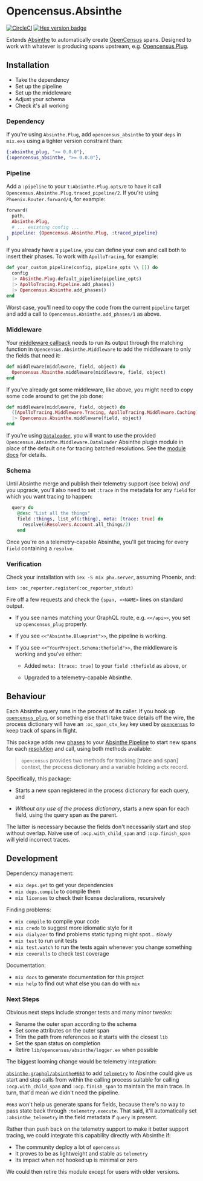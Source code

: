# Opencensus.Absinthe

[![CircleCI](https://circleci.com/gh/opencensus-beam/opencensus_absinthe.svg?style=svg)](https://circleci.com/gh/opencensus-beam/opencensus_absinthe)
[![Hex version badge](https://img.shields.io/hexpm/v/opencensus_absinthe.svg)](https://hex.pm/packages/opencensus_absinthe)

Extends [Absinthe] to automatically create [OpenCensus] spans. Designed to
work with whatever is producing spans upstream, e.g. [Opencensus.Plug].

[Absinthe]: http://absinthe-graphql.org
[Opencensus.Plug]: https://github.com/opencensus-beam/opencensus_plug
[OpenCensus]: http://opencensus.io

## Installation

* Take the dependency
* Set up the pipeline
* Set up the middleware
* Adjust your schema
* Check it's all working

### Dependency

If you're using `Absinthe.Plug`, add `opencensus_absinthe` to your `deps`
in `mix.exs` using a tighter version constraint than:

```elixir
{:absinthe_plug, ">= 0.0.0"},
{:opencensus_absinthe, ">= 0.0.0"},
```

### Pipeline

Add a `:pipeline` to your `t:Absinthe.Plug.opts/0` to have it call
`Opencensus.Absinthe.Plug.traced_pipeline/2`. If you're using
`Phoenix.Router.forward/4`, for example:

``` elixir
forward(
  path,
  Absinthe.Plug,
  # ... existing config ...
  pipeline: {Opencensus.Absinthe.Plug, :traced_pipeline}
)
```

If you already have a `pipeline`, you can define your own and call both to
insert their phases. To work with `ApolloTracing`, for example:

```elixir
def your_custom_pipeline(config, pipeline_opts \\ []) do
  config
  |> Absinthe.Plug.default_pipeline(pipeline_opts)
  |> ApolloTracing.Pipeline.add_phases()
  |> Opencensus.Absinthe.add_phases()
end
```

Worst case, you'll need to copy the code from the current `pipeline` target
and add a call to `Opencensus.Absinthe.add_phases/1` as above.

### Middleware

Your [middleware callback][c:middleware/3] needs to run its output through
the matching function in `Opencensus.Absinthe.Middleware` to add the
middleware to only the fields that need it:

```elixir
def middleware(middleware, field, object) do
  Opencensus.Absinthe.middleware(middleware, field, object)
end
```

If you've already got some middleware, like above, you might need to copy
some code around to get the job done:

```elixir
def middleware(middleware, field, object) do
  ([ApolloTracing.Middleware.Tracing, ApolloTracing.Middleware.Caching] ++ middleware)
  |> Opencensus.Absinthe.middleware(field, object)
end
```

[c:middleware/3]: https://hexdocs.pm/absinthe/Absinthe.Schema.html#c:middleware/3

If you're using [`Dataloader`][dataloader], you will want to use the provided
`Opencensus.Absinthe.Middleware.Dataloader` Absinthe plugin module in place of
the default one for tracing batched resolutions. See the [module
docs][internal_dataloader] for details.

[dataloader]: https://github.com/absinthe-graphql/dataloader
[internal_dataloader]: ???

### Schema

Until Absinthe merge and publish their telemetry support (see below) _and_
you upgrade, you'll also need to set `:trace` in the metadata for any
`field` for which you want tracing to happen:

```elixir
  query do
    @desc "List all the things"
    field :things, list_of(:thing), meta: [trace: true] do
      resolve(&Resolvers.Account.all_things/2)
    end
```

Once you're on a telemetry-capable Absinthe, you'll get tracing for every
`field` containing a `resolve`.

### Verification

Check your installation with `iex -S mix phx.server`, assuming Phoenix, and:

    iex> :oc_reporter.register(:oc_reporter_stdout)

Fire off a few requests and check the `{span, <<NAME>` lines on standard
output.

* If you see names matching your GraphQL route, e.g. `<</api>>`, you set up
  `opencensus_plug` properly.

* If you see `<<"Absinthe.Blueprint">>`, the pipeline is working.

* If you see `<<"YourProject.Schema:thefield">>`, the middleware is working
  and you've either:

  * Added `meta: [trace: true]` to your `field :thefield` as above, or

  * Upgraded to a telemetry-capable Absinthe.

## Behaviour

Each Absinthe query runs in the process of its caller. If you hook up
[`opencensus_plug`][opencensus_plug], or something else that'll take trace
details off the wire, the process dictionary will have an `:oc_span_ctx_key`
key used by [`opencensus`][opencensus] to keep track of spans in flight.

This package adds new [phases] to your [Absinthe Pipeline][pipeline]
to start new spans for each [resolution] and call, using both methods
available:

> `opencensus` provides two methods for tracking \[trace and span] context,
> the process dictionary and a variable holding a ctx record.

Specifically, this package:

* Starts a new span registered in the process dictionary for each query, and

* _Without any use of the process dictionary_, starts a new span for each
  field, using the query span as the parent.

The latter is necessary because the fields don't necessarily start and stop
without overlap. Naïve use of `:ocp.with_child_span` and `:ocp.finish_span`
will yield incorrect traces.

[pipeline]: https://hexdocs.pm/absinthe/Absinthe.Pipeline.html
[phases]: https://hexdocs.pm/absinthe/Absinthe.Phase.html
[resolution]: https://hexdocs.pm/absinthe/Absinthe.Resolution.html
[opencensus]: https://hex.pm/packages/opencensus
[opencensus_plug]: https://hex.pm/packages/opencensus_plug

## Development

Dependency management:

* `mix deps.get` to get your dependencies
* `mix deps.compile` to compile them
* `mix licenses` to check their license declarations, recursively

Finding problems:

* `mix compile` to compile your code
* `mix credo` to suggest more idiomatic style for it
* `mix dialyzer` to find problems static typing might spot... *slowly*
* `mix test` to run unit tests
* `mix test.watch` to run the tests again whenever you change something
* `mix coveralls` to check test coverage

Documentation:

* `mix docs` to generate documentation for this project
* `mix help` to find out what else you can do with `mix`

### Next Steps

Obvious next steps include stronger tests and many minor tweaks:

* Rename the outer span according to the schema
* Set some attributes on the outer span
* Trim the path from references so it starts with the closest `lib`
* Set the span status on completion
* Retire `lib/opencensus/absinthe/logger.ex` when possible

The biggest looming change would be telemetry integration:

[`absinthe-graphql/absinthe#663`][PR663] to add [`telemetry`][telemetry] to
Absinthe could give us start and stop calls from within the calling process
suitable for calling `:ocp.with_child_span` and `:ocp.finish_span` to
maintain the main trace. In turn, that'd mean we didn't need the pipeline.

`#663` won't help us generate spans for fields, because there's no way to
pass state back through `:telemetry.execute`. That said, it'll automatically
set `:absinthe_telemetry` in the field metadata if `query` is present.

[PR663]: https://github.com/absinthe-graphql/absinthe/pull/663
[telemetry]: https://hex.pm/packages/telemetry

Rather than push back on the telemetry support to make it better support
tracing, we could integrate this capability directly with Absinthe if:

* The community deploy a lot of `opencensus`
* It proves to be as lightweight and stable as `telemetry`
* Its impact when not hooked up is minimal or zero

We could then retire this module except for users with older versions.

